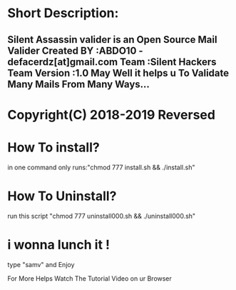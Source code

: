 Short Description:
==================
Silent Assassin valider is an Open Source Mail Valider
Created BY :ABDO10 - defacerdz[at]gmail.com
Team :Silent Hackers Team 
Version :1.0
May Well it helps u To Validate Many Mails From Many Ways...
------------------------------------------------------------

Copyright(C) 2018-2019 Reversed
===============================

How To install?
===============

in one command only runs:"chmod 777 install.sh && ./install.sh"

How To Uninstall?
=================

run this script "chmod 777 uninstall000.sh && ./uninstall000.sh"

i wonna lunch it !
==================

type "samv" and Enjoy 

For More Helps Watch The Tutorial Video on ur Browser
